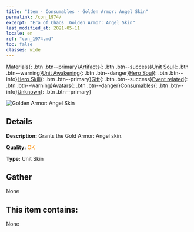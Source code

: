 ```yaml
---
title: "Item - Consumables - Golden Armor: Angel Skin"
permalink: /con_1974/
excerpt: "Era of Chaos  Golden Armor: Angel Skin"
last_modified_at: 2021-05-11
locale: en
ref: "con_1974.md"
toc: false
classes: wide
---
```

 [Materials](/Items/){: .btn .btn--primary}[Artifacts](/Items/Artifacts/){: .btn .btn--success}[Unit Soul](/Items/UnitSoul/){: .btn .btn--warning}[Unit Awakening](/Items/UnitAwakening/){: .btn .btn--danger}[Hero Soul](/Items/HeroSoul/){: .btn .btn--info}[Hero Skill](/Items/HeroSkill/){: .btn .btn--primary}[Gift](/Items/Gift/){: .btn .btn--success}[Event related](/Items/Events/){: .btn .btn--warning}[Avatars](/Items/Avatars/){: .btn .btn--danger}[Consumables](/Items/Consumables/){: .btn .btn--info}[Unknown](/Items/Unknown/){: .btn .btn--primary}

 ![Golden Armor: Angel Skin](/images/u/ti_datianshidiancangkapifu.jpg)

## Details
 **Description:** Grants the Gold Armor: Angel skin.

 **Quality:** <span style="color: #FF8C00">OK</span>

 **Type:** Unit Skin

## Gather

  None

## This item contains:

  None

